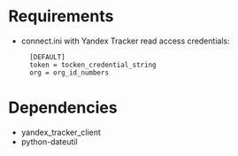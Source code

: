 # Requirements
* connect.ini with Yandex Tracker read access credentials:

        [DEFAULT]
        token = tocken_credential_string
        org = org_id_numbers

# Dependencies
* yandex_tracker_client
* python-dateutil